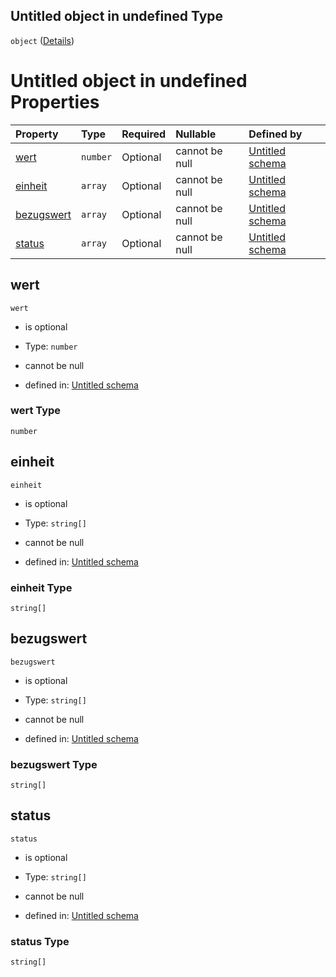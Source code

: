 ## Untitled object in undefined Type

`object` ([Details](preis.md))

# Untitled object in undefined Properties

| Property                  | Type     | Required | Nullable       | Defined by                                                                                                                                                        |
| :------------------------ | :------- | :------- | :------------- | :---------------------------------------------------------------------------------------------------------------------------------------------------------------- |
| [wert](#wert)             | `number` | Optional | cannot be null | [Untitled schema](preis-properties-wert.md "https://raw.githubusercontent.com/conuti-gmbh/bo4e/main/schemas/v1/com/Preis.schema.json#/properties/wert")           |
| [einheit](#einheit)       | `array`  | Optional | cannot be null | [Untitled schema](waehrungseinheit.md "https://raw.githubusercontent.com/conuti-gmbh/bo4e/main/schemas/v1/enum/Waehrungseinheit.schema.json#/properties/einheit") |
| [bezugswert](#bezugswert) | `array`  | Optional | cannot be null | [Untitled schema](mengeneinheit.md "https://raw.githubusercontent.com/conuti-gmbh/bo4e/main/schemas/v1/enum/Mengeneinheit.schema.json#/properties/bezugswert")    |
| [status](#status)         | `array`  | Optional | cannot be null | [Untitled schema](preisstatus.md "https://raw.githubusercontent.com/conuti-gmbh/bo4e/main/schemas/v1/enum/Preisstatus.schema.json#/properties/status")            |

## wert



`wert`

*   is optional

*   Type: `number`

*   cannot be null

*   defined in: [Untitled schema](preis-properties-wert.md "https://raw.githubusercontent.com/conuti-gmbh/bo4e/main/schemas/v1/com/Preis.schema.json#/properties/wert")

### wert Type

`number`

## einheit



`einheit`

*   is optional

*   Type: `string[]`

*   cannot be null

*   defined in: [Untitled schema](waehrungseinheit.md "https://raw.githubusercontent.com/conuti-gmbh/bo4e/main/schemas/v1/enum/Waehrungseinheit.schema.json#/properties/einheit")

### einheit Type

`string[]`

## bezugswert



`bezugswert`

*   is optional

*   Type: `string[]`

*   cannot be null

*   defined in: [Untitled schema](mengeneinheit.md "https://raw.githubusercontent.com/conuti-gmbh/bo4e/main/schemas/v1/enum/Mengeneinheit.schema.json#/properties/bezugswert")

### bezugswert Type

`string[]`

## status



`status`

*   is optional

*   Type: `string[]`

*   cannot be null

*   defined in: [Untitled schema](preisstatus.md "https://raw.githubusercontent.com/conuti-gmbh/bo4e/main/schemas/v1/enum/Preisstatus.schema.json#/properties/status")

### status Type

`string[]`
